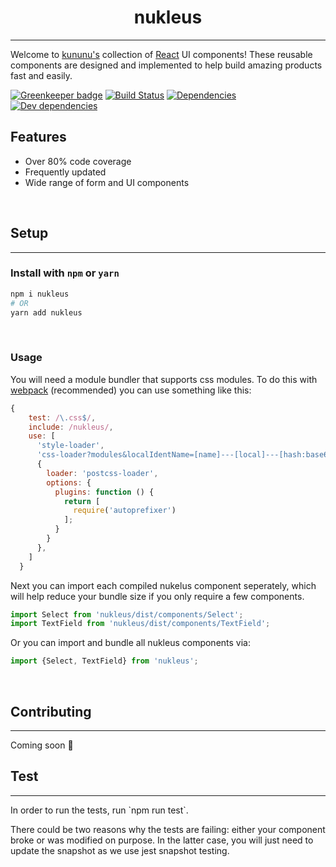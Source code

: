 <h1 style="text-align: center;">
    nukleus
</h1>
<hr />

Welcome to [kununu's](https://wwww.kununu.com) collection of [React](https://facebook.github.io/react/) UI components! These reusable components are designed and implemented to help build amazing products fast and easily.

[![Greenkeeper badge](https://badges.greenkeeper.io/kununu/nukleus.svg)](https://greenkeeper.io/)
[![Build Status](https://travis-ci.org/kununu/nukleus.svg?branch=master)](https://travis-ci.org/kununu/nukleus) [![Dependencies](https://david-dm.org/kununu/nukleus/master/status.svg)](https://david-dm.org/kununu/nukleus/master)
[![Dev dependencies](https://david-dm.org/kununu/nukleus/master/dev-status.svg)](https://david-dm.org/kununu/nukleus/master)

## Features
* Over 80% code coverage
* Frequently updated
* Wide range of form and UI components

<br />

## Setup
<hr/>

### Install with `npm` or `yarn`
```sh
npm i nukleus
# OR
yarn add nukleus
```

<br />

### Usage

You will need a module bundler that supports css modules. To do this with [webpack](https://webpack.js.org/) (recommended) you can use something like this:

```javascript
{
    test: /\.css$/,
    include: /nukleus/,
    use: [
      'style-loader',
      'css-loader?modules&localIdentName=[name]---[local]---[hash:base64:5]',
      {
        loader: 'postcss-loader',
        options: {
          plugins: function () {
            return [
              require('autoprefixer')
            ];
          }
        }
      },
    ]
  }
```

Next you can import each compiled nukelus component seperately, which will help reduce your bundle size if you only require a few components.
```javascript
import Select from 'nukleus/dist/components/Select';
import TextField from 'nukleus/dist/components/TextField';
```

Or you can import and bundle all nukleus components via:
```javascript
import {Select, TextField} from 'nukleus';
```

<br />

## Contributing
<hr />
Coming soon 🎉

<br />

## Test
<hr />
In order to run the tests, run `npm run test`.

There could be two reasons why the tests are failing: either your component broke or was modified on purpose.
In the latter case, you will just need to update the snapshot as we use jest snapshot testing.
